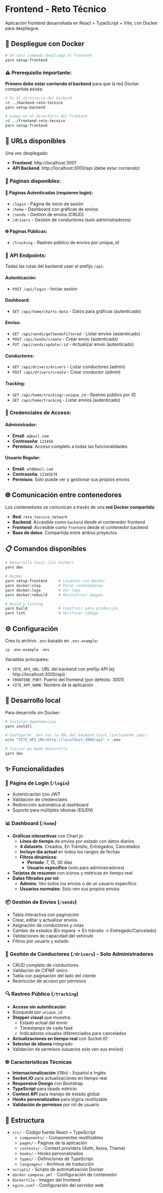 # Frontend - Reto Técnico

Aplicación frontend desarrollada en React + TypeScript + Vite, con Docker para despliegue.

## 🚀 Despliegue con Docker

```bash
# Un solo comando despliega el frontend
yarn setup-frontend
```

### ⚠️ **Prerequisito importante:**
**Primero debe estar corriendo el backend** para que la red Docker compartida exista:

```bash
# En el directorio del backend
cd ../backend-reto-tecnico
yarn setup-backend

# Luego en el directorio del frontend
cd ../frontend-reto-tecnico  
yarn setup-frontend
```

## 🔗 URLs disponibles

Una vez desplegado:

- **Frontend**: http://localhost:3001
- **API Backend**: http://localhost:3000/api (debe estar corriendo)

### 📄 Páginas disponibles:

#### 🔐 **Páginas Autenticadas** (requieren login):
- `/login` - Página de inicio de sesión
- `/home` - Dashboard con gráficas de envíos
- `/sends` - Gestión de envíos (CRUD)
- `/drivers` - Gestión de conductores (solo administradores)

#### 🌐 **Páginas Públicas**:
- `/tracking` - Rastreo público de envíos por unique_id

### 🔌 **API Endpoints**:

Todas las rutas del backend usan el prefijo `/api`:

#### **Autenticación**:
- `POST /api/login` - Iniciar sesión

#### **Dashboard**:
- `GET /api/home/charts-data` - Datos para gráficas (autenticado)

#### **Envíos**:
- `GET /api/sends/getSendsFiltered` - Listar envíos (autenticado)
- `POST /api/sends/create` - Crear envío (autenticado)
- `PUT /api/sends/update/:id` - Actualizar envío (autenticado)

#### **Conductores**:
- `GET /api/drivers/drivers` - Listar conductores (admin)
- `POST /api/drivers/create` - Crear conductor (admin)

#### **Tracking**:
- `GET /api/home/tracking/:unique_id` - Rastreo público por ID
- `GET /api/home/tracking` - Listar envíos (autenticado)

### 👤 **Credenciales de Acceso**:

#### **Administrador**:
- **Email**: `a@mail.com`
- **Contraseña**: `123456`
- **Permisos**: Acceso completo a todas las funcionalidades

#### **Usuario Regular**:
- **Email**: `afd@mail.com`
- **Contraseña**: `12345678`
- **Permisos**: Solo puede ver y gestionar sus propios envíos

## 🌐 Comunicación entre contenedores

Los contenedores se comunican a través de una **red Docker compartida**:

- **Red**: `reto_tecnico_network`
- **Backend**: Accesible como `backend` desde el contenedor frontend
- **Frontend**: Accesible como `frontend` desde el contenedor backend
- **Base de datos**: Compartida entre ambos proyectos

## 📋 Comandos disponibles

```bash
# Desarrollo local (sin Docker)
yarn dev

# Docker
yarn setup-frontend     # Levantar con Docker
yarn docker:stop        # Parar contenedores
yarn docker:logs        # Ver logs
yarn docker:rebuild     # Reconstruir imagen

# Build y linting
yarn build              # Construir para producción
yarn lint               # Verificar código
```

## ⚙️ Configuración

Crea tu archivo `.env` basado en `.env.example`:

```bash
cp .env.example .env
```

Variables principales:
- `VITE_API_URL`: URL del backend con prefijo API (ej: http://localhost:3000/api)
- `FRONTEND_PORT`: Puerto del frontend (por defecto: 3001)
- `VITE_APP_NAME`: Nombre de la aplicación

## 🔧 Desarrollo local

Para desarrollo sin Docker:

```bash
# Instalar dependencias
yarn install

# Configurar .env con la URL del backend local (incluyendo /api)
echo "VITE_API_URL=http://localhost:3000/api" > .env

# Iniciar en modo desarrollo
yarn dev
```

## ✨ Funcionalidades

### 🔐 **Página de Login** (`/login`)
- Autenticación con JWT
- Validación de credenciales
- Redirección automática al dashboard
- Soporte para múltiples idiomas (ES/EN)

### 📊 **Dashboard** (`/home`)
- **Gráficas interactivas** con Chart.js:
  - **Línea de tiempo** de envíos por estado con datos diarios
  - **4 datasets**: Creados, En Tránsito, Entregados, Cancelados
  - **Incluye día actual** en todos los rangos de fechas
  - **Filtros dinámicos**:
    - **Período**: 7, 15, 30 días
    - **Usuario específico** (solo para administradores)
- **Tarjetas de resumen** con iconos y métricas en tiempo real
- **Datos filtrados por rol**: 
  - **Admins**: Ven todos los envíos o de un usuario específico
  - **Usuarios normales**: Solo ven sus propios envíos

### 📦 **Gestión de Envíos** (`/sends`)
- Tabla interactiva con paginación
- Crear, editar y actualizar envíos
- Asignación de conductores y rutas
- Cambio de estados (En espera → En tránsito → Entregado/Cancelado)
- Validaciones de capacidad del vehículo
- Filtros por usuario y estado

### 🚛 **Gestión de Conductores** (`/drivers`) - Solo Administradores
- CRUD completo de conductores
- Validación de CIFNIF único
- Tabla con paginación del lado del cliente
- Restricción de acceso por permisos

### 🔍 **Rastreo Público** (`/tracking`)
- **Acceso sin autenticación**
- Búsqueda por `unique_id`
- **Stepper visual** que muestra:
  - Estado actual del envío
  - Timestamps de cada fase
  - Indicadores visuales diferenciados para cancelados
- **Actualizaciones en tiempo real** con Socket.IO
- **Selector de idioma** integrado
- Validación de permisos (usuarios solo ven sus envíos)

### 🌐 **Características Técnicas**
- **Internacionalización** (i18n) - Español e Inglés
- **Socket.IO** para actualizaciones en tiempo real
- **Responsive Design** con Bootstrap
- **TypeScript** para tipado estricto
- **Context API** para manejo de estado global
- **Hooks personalizados** para lógica reutilizable
- **Validación de permisos** por rol de usuario

## 📁 Estructura

- `src/` - Código fuente React + TypeScript
  - `components/` - Componentes reutilizables
  - `pages/` - Páginas de la aplicación
  - `contexts/` - Context providers (Auth, Axios, Theme)
  - `hooks/` - Hooks personalizados
  - `types/` - Definiciones de TypeScript
  - `languages/` - Archivos de traducción
- `scripts/` - Scripts de automatización Docker
- `docker-compose.yml` - Configuración de contenedor
- `Dockerfile` - Imagen del frontend
- `nginx.conf` - Configuración del servidor web